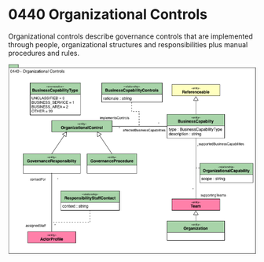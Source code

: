 <!-- SPDX-License-Identifier: CC-BY-4.0 -->
<!-- Copyright Contributors to the Egeria project. -->

# 0440 Organizational Controls

Organizational controls describe governance controls that are implemented through people,
organizational structures and responsibilities plus manual procedures and rules.

![UML](0440-Organizational-Controls.png)
